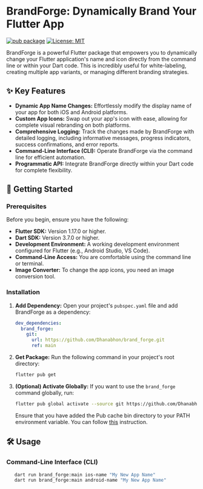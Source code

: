 # BrandForge: Dynamically Brand Your Flutter App

[![pub package](https://img.shields.io/pub/v/brand_forge.svg)](https://pub.dev/packages/brand_forge)
[![License: MIT](https://img.shields.io/badge/License-MIT-yellow.svg)](https://opensource.org/licenses/MIT)

BrandForge is a powerful Flutter package that empowers you to dynamically change your Flutter application's name and icon directly from the command line or within your Dart code. This is incredibly useful for white-labeling, creating multiple app variants, or managing different branding strategies.

## ✨ Key Features

* **Dynamic App Name Changes:** Effortlessly modify the display name of your app for both iOS and Android platforms.
* **Custom App Icons:** Swap out your app's icon with ease, allowing for complete visual rebranding on both platforms.
* **Comprehensive Logging:** Track the changes made by BrandForge with detailed logging, including informative messages, progress indicators, success confirmations, and error reports.
* **Command-Line Interface (CLI):**  Operate BrandForge via the command line for efficient automation.
* **Programmatic API:** Integrate BrandForge directly within your Dart code for complete flexibility.

## 🚀 Getting Started

### Prerequisites

Before you begin, ensure you have the following:

* **Flutter SDK:** Version 1.17.0 or higher.
* **Dart SDK:** Version 3.7.0 or higher.
* **Development Environment:** A working development environment configured for Flutter (e.g., Android Studio, VS Code).
* **Command-Line Access:** You are comfortable using the command line or terminal.
* **Image Converter:** To change the app icons, you need an image conversion tool.

### Installation

1. **Add Dependency:**
    Open your project's `pubspec.yaml` file and add BrandForge as a dependency:

    ```yaml
    dev_dependencies:
      brand_forge:
        git:
          url: https://github.com/Dhanabhon/brand_forge.git
          ref: main
    ```

2. **Get Package:**
    Run the following command in your project's root directory:

    ```sh
    flutter pub get
    ```

3. **(Optional) Activate Globally:**
    If you want to use the `brand_forge` command globally, run:

    ```sh
    flutter pub global activate --source git https://github.com/Dhanabhon/brand_forge.git
    ```

    Ensure that you have added the Pub cache bin directory to your PATH environment variable. You can follow [this](https://dart.dev/tools/pub/cmd/pub-global) instruction.

## 🛠️ Usage

### Command-Line Interface (CLI)

```bash
   dart run brand_forge:main ios-name "My New App Name"
   dart run brand_forge:main android-name "My New App Name"
```
